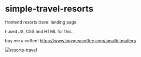 # simple-travel-resorts
frontend resorts travel landing page

I used JS, CSS and HTML for this.

buy me a coffee! https://www.buymeacoffee.com/smallbitmatters

![resorts-travel](https://user-images.githubusercontent.com/51928225/203380965-2807bb86-d837-4ebf-975f-0cd16675f980.jpg)
